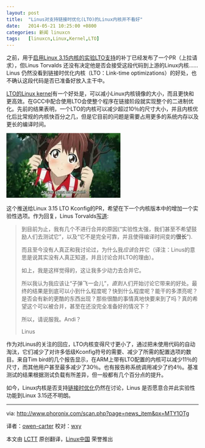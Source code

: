 ```yaml
---
layout: post
title:	"Linus对支持链接时优化(LTO)的Linux内核并不看好"
date:	2014-05-21 10:25:00 +0800 
categories:	新闻 linuxcn 
tags:	[linuxcn,Linux,Kernel,LTO]
---
```



之前，用于[启用Linux 3.15内核的实验LTO支持](http://www.phoronix.com/scan.php?page=news_item&px=MTY1ODA)的补丁已经发布了一个PR（上拉请求），但Linus Torvalds 还没有决定他是否会接受这段代码到上游的Linux内核…… Linus 仍然没看到链接时优化内核（LTO：Link-time optimizations）的好处，也不确认这段代码是否已准备好放入主干中。


[LTO的Linux kernel](http://www.phoronix.com/scan.php?page=news_item&px=MTY0OTc)有一个好处是，可以减小Linux内核镜像的大小，而且更快和更高效。在GCC中配合使用LTO会使整个程序在链接阶段就实现整个的二进制优化。先前的结果表明，一个LTO的内核可以减少超过10％的尺寸大小，并且内核优化后比常规的内核快百分之几，但是它目前的问题是需要占用更多的系统内存以及更长的编译时间。


![](/Asserts/Images/album/201405/21/102447dv64yk9va4966u7k.jpeg)


这个推送给Linux 3.15 LTO Kconfig的PR，希望在下一个内核版本中的增加一个实验性选项。作为回复，Linus Torvalds[写道](http://lkml.iu.edu/hypermail/linux/kernel/1404.1/00275.html):



> 
> 到目前为止，我有几个不进行合并的原因(“实验性太强，我们甚至不希望鼓励人们去测试它”，以及“它不是完全可靠，并且使得编译时间变的**很长**").
> 
> 
> 而且至今没有人真正和我讨论过，为什么我*应该*合并它（译注：Linus的意思是说其实没有人真正知道，并且讨论合并LTO的理由）。
> 
> 
> 如上，我是这样觉得的，这让我多少动力去合并它。
> 
> 
> 所以我认为我应该让“子弹飞一会儿”，*直到*人们开始讨论它带来的好处。最终的结果是到底可以小到什么程度呢？快到什么程度呢？能干的多漂亮呢？是否会有新的更酷的东西出现？那些很酷的事情真地快要来到了吗？真的希望这个可以被合并，甚至在还没完全准备好的情况下？
> 
> 
> 所以，请说服我。Andi？
> 
> 
> Linus
> 
> 
> 


作为对Linus的关注的回应，LTO内核变得尺寸更小了，通过把未使用代码的自动淘汰，它们减少了对许多低级Kconfig符号的需要、减少了所需的配置选项的数目。来自Tim bird的几个报告显示，在ARM上带有LTO配置的内核可以减少11％的尺寸，而其他用户甚至最多减少了30％。也有报告称系统调用减少了约4％。基准测试的结果根据测试负载有所差异，但一般都有几个百分点的提升。


如今，Linux内核是否支持[链接时优化](http://www.phoronix.com/scan.php?page=search&q=link-time+optimization)仍然在讨论，Linus 是否愿意合并此实验性功能到Linux 3.15还不明朗。




---


via: <http://www.phoronix.com/scan.php?page=news_item&px=MTY1OTg>


译者：[owen-carter](https://github.com/owen-carter) 校对：[wxy](https://github.com/wxy)


本文由 [LCTT](https://github.com/LCTT/TranslateProject) 原创翻译，[Linux中国](http://linux.cn/) 荣誉推出
